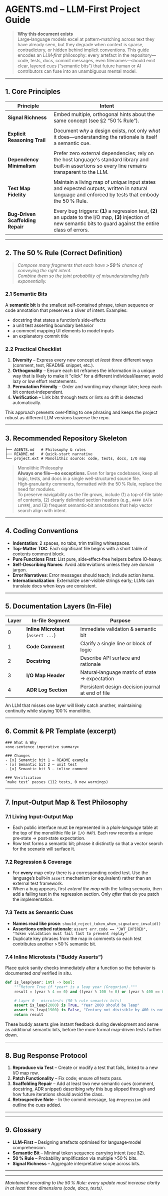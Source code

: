 # AGENTS.md – LLM‑First Project Guide

> **Why this document exists**\
> Large‑language models excel at pattern‑matching across text they have already seen, but they degrade when context is sparse, contradictory, or hidden behind implicit conventions.  This guide encodes an *LLM‑first* philosophy: every artefact in the repository—code, tests, docs, commit messages, even filenames—should emit clear, layered cues (“semantic bits”) that future human or AI contributors can fuse into an unambiguous mental model.

---

## 1. Core Principles

| Principle                         | Intent                                                                                                                                                               |
| --------------------------------- | -------------------------------------------------------------------------------------------------------------------------------------------------------------------- |
| **Signal Richness**               | Embed multiple, orthogonal hints about the same concept (see §2 “50 % Rule”).                                                                                        |
|                                   |                                                                                                                                                                      |
| **Explicit Reasoning Trail**      | Document *why* a design exists, not only *what* it does—understanding the rationale is itself a semantic cue.                                                        |
|                                   |                                                                                                                                                                      |
| **Dependency Minimalism**         | Prefer zero external dependencies; rely on the host language's standard library and built‑in assertions so every line remains transparent to the LLM.                |
|                                   |                                                                                                                                                                      |
| **Test Map Fidelity**             | Maintain a living map of *unique* input states and expected outputs, written in natural language and enforced by tests that embody the 50 % Rule.                    |
|                                   |                                                                                                                                                                      |
| **Bug‑Driven Scaffolding Repair** | Every bug triggers: **(1)** a regression test, **(2)** an update to the I/O map, **(3)** injection of new semantic bits to guard against the entire class of errors. |


---

## 2. The 50 % Rule (Correct Definition)

> *Compose many fragments that each have ****> 50 %**** chance of conveying the right intent.*\
> *Combine them so the joint probability of misunderstanding falls exponentially.*

### 2.1 Semantic Bits

A **semantic bit** is the smallest self‑contained phrase, token sequence or code annotation that preserves a sliver of intent.  Examples:

- docstring that states a function’s side‑effects
- a unit test asserting boundary behavior
- a comment mapping UI elements to model inputs
- an explanatory commit title

### 2.2 Practical Checklist

1. **Diversity** – Express every new concept *at least three* different ways (comment, test, README snippet, etc.).
2. **Orthogonality** – Ensure each bit reframes the information in a unique way that is likely to make it "click" for a different individual/learner; avoid lazy or low effort restatements.
3. **Permutation Friendly** – Order and wording may change later; keep each bit context‑independent.
4. **Verification** – Link bits through tests or lints so drift is detected automatically.

This approach prevents over‑fitting to one phrasing and keeps the project robust as different LLM versions traverse the repo.

---

## 3. Recommended Repository Skeleton

```
├── AGENTS.md   # Philosophy & rules
├── README.md   # Quick‑start narrative
└── project.ext # Monolithic source: code, tests, docs, I/O map
```

> Monolithic Philosophy\
> **Always one file—no exceptions.** Even for large codebases, keep all logic, tests, and docs in a single well‑structured source file. High‑granularity comments, formatted with the 50 % Rule, replace the need for modules.\
> To preserve navigability as the file grows, include (1) a top‑of‑file table of contents, (2) clearly delimited section headers (e.g., `#### DATA LAYER`), and (3) frequent semantic‑bit annotations that help vector search align with intent.

---

## 4. Coding Conventions

- **Indentation**: 2 spaces, no tabs, trim trailing whitespaces.
- **Top‑Matter TOC**: Each significant file begins with a short table of contents comment block.
- **Pure Functions First**: List pure, side‑effect‑free helpers before IO‑heavy.
- **Self‑Describing Names**: Avoid abbreviations unless they are domain jargon.
- **Error Narratives**: Error messages should teach; include action items.
- **Internationalization**: Externalize user‑visible strings early; LLMs can translate docs when keys are consistent.

---

## 5. Documentation Layers (In‑File)

| Layer | In‑file Segment                     | Purpose                                           |
| ----- | ----------------------------------- | ------------------------------------------------- |
| 0     | **Inline Microtest** (`assert ...`) | Immediate validation & semantic bit               |
| 1     | **Code Comment**                    | Clarify a single line or block of logic           |
| 2     | **Docstring**                       | Describe API surface and rationale                |
| 3     | **I/O Map Header**                  | Natural‑language matrix of state → expectation    |
| 4     | **ADR Log Section**                 | Persistent design‑decision journal at end of file |

An LLM that misses one layer will likely catch another, maintaining continuity while staying 100 % monolithic.

---

## 6. Commit & PR Template (excerpt)

```
### What & Why
<one‑sentence imperative summary>

### Changes
- [x] Semantic bit 1 – README example
- [x] Semantic bit 2 – unit test
- [x] Semantic bit 3 – inline comment

### Verification
`make test` passes (112 tests, 0 new warnings)
```

---

## 7. Input‑Output Map & Test Philosophy

### 7.1 Living Input‑Output Map

- Each public interface must be represented in a *plain‑language* table at the top of the monolithic file (`# I/O MAP`).  Each row records a unique pre‑state → post‑state expectation.
- Row text forms a semantic bit; phrase it distinctly so that a vector search for the scenario will surface it.

### 7.2 Regression & Coverage

- For **every** map entry there is a corresponding coded test.  Use the language’s built‑in `assert` mechanism (or equivalent) rather than an external test framework.
- When a bug appears, first *extend the map* with the failing scenario, then add a failing test in the regression section.  Only *after* that do you patch the implementation.

### 7.3 Tests as Semantic Cues

- **Names read like prose**: `should_reject_token_when_signature_invalid()`
- **Assertions embed rationale**: `assert err.code == "JWT_EXPIRED", "Token validation must fail fast to prevent replay"`
- Duplicate key phrases from the map in comments so each test contributes another > 50 % semantic bit.

### 7.4 Inline Microtests (“Buddy Asserts”)

Place quick sanity checks immediately after a function so the behavior is documented *and* verified in situ.

```python
def is_leap(year: int) -> bool:
    """Return True if *year* is a leap year (Gregorian)."""
    result = (year % 4 == 0) and ((year % 100 != 0) or (year % 400 == 0))

    # Layer 0 — microtests (50 % rule semantic bits)
    assert is_leap(2000) is True, "Year 2000 should be leap"
    assert is_leap(1900) is False, "Century not divisible by 400 is not leap"
    return result
```

These buddy asserts give instant feedback during development and serve as additional semantic bits, before the more formal map‑driven tests further down.

---

## 8. Bug Response Protocol

1. **Reproduce via Test** – Create or modify a test that fails, linked to a new I/O map row.
2. **Patch Functionality** – Fix code; ensure *all* tests pass.
3. **Scaffolding Repair** – Add at least two new semantic cues (comment, docstring, ADR snippet) describing *why* this bug slipped through and how future iterations should avoid the class.
4. **Retrospective Note** – In the commit message, tag `#regression` and outline the cues added.

---

---

## 9. Glossary

- **LLM‑First** – Designing artefacts optimised for language‑model comprehension.
- **Semantic Bit** – Minimal token sequence carrying intent (see §2).
- **50 % Rule** – Probability amplification via multiple >50 % bits.
- **Signal Richness** – Aggregate interpretative scope across bits.

---

---

*Maintained according to the 50 % Rule: every update must increase clarity in at least three dimensions (code, docs, tests).*

